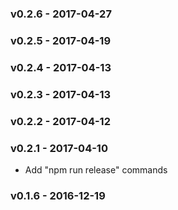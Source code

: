 ### v0.2.6 - 2017-04-27
### v0.2.5 - 2017-04-19
### v0.2.4 - 2017-04-13
### v0.2.3 - 2017-04-13
### v0.2.2 - 2017-04-12
### v0.2.1 - 2017-04-10
* Add "npm run release" commands

### v0.1.6 - 2016-12-19
